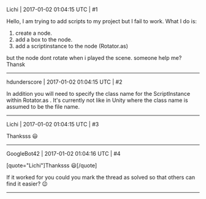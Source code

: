 Lichi | 2017-01-02 01:04:15 UTC | #1

Hello, I am trying to add scripts to my project but I fail to work.
What I do is:
1) create a node.
2) add a box to the node.
3) add a scriptinstance to the node (Rotator.as)

but the node dont rotate when i played the scene.
someone help me?
Thansk

-------------------------

hdunderscore | 2017-01-02 01:04:15 UTC | #2

In addition you will need to specify the class name for the ScriptInstance within Rotator.as . It's currently not like in Unity where the class name is assumed to be the file name.

-------------------------

Lichi | 2017-01-02 01:04:15 UTC | #3

Thanksss :smiley:

-------------------------

GoogleBot42 | 2017-01-02 01:04:16 UTC | #4

[quote="Lichi"]Thanksss :smiley:[/quote]

If it worked for you could you mark the thread as solved so that others can find it easier?   :wink:

-------------------------

